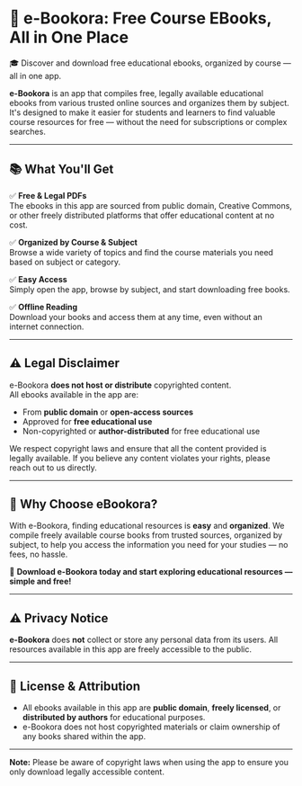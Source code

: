 # 📘 e-Bookora: Free Course EBooks, All in One Place

🎓 Discover and download free educational ebooks, organized by course — all in one app.

**e-Bookora** is an app that compiles free, legally available educational ebooks from various trusted online sources and organizes them by subject. It's designed to make it easier for students and learners to find valuable course resources for free — without the need for subscriptions or complex searches.

---

## 📚 What You'll Get

✅ **Free & Legal PDFs**  
The ebooks in this app are sourced from public domain, Creative Commons, or other freely distributed platforms that offer educational content at no cost.

✅ **Organized by Course & Subject**  
Browse a wide variety of topics and find the course materials you need based on subject or category.

✅ **Easy Access**  
Simply open the app, browse by subject, and start downloading free books.

✅ **Offline Reading**  
Download your books and access them at any time, even without an internet connection.

---

## ⚠️ Legal Disclaimer

e-Bookora **does not host or distribute** copyrighted content.  
All ebooks available in the app are:

- From **public domain** or **open-access sources**  
- Approved for **free educational use**  
- Non-copyrighted or **author-distributed** for free educational use

We respect copyright laws and ensure that all the content provided is legally available. If you believe any content violates your rights, please reach out to us directly.

---

## 📱 Why Choose eBookora?

With e-Bookora, finding educational resources is **easy** and **organized**. We compile freely available course books from trusted sources, organized by subject, to help you access the information you need for your studies — no fees, no hassle.

📲 **Download e-Bookora today and start exploring educational resources — simple and free!**

---

## ⚠️ Privacy Notice

**e-Bookora** does **not** collect or store any personal data from its users. All resources available in this app are freely accessible to the public.

---

## 📄 License & Attribution

- All ebooks available in this app are **public domain**, **freely licensed**, or **distributed by authors** for educational purposes.
- e-Bookora does not host copyrighted materials or claim ownership of any books shared within the app.

---

**Note:** Please be aware of copyright laws when using the app to ensure you only download legally accessible content.

